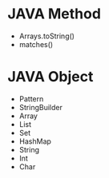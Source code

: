 # JAVA Method

- Arrays.toString()
- matches()

# JAVA Object

- Pattern
- StringBuilder
- Array
- List
- Set
- HashMap
- String
- Int
- Char
